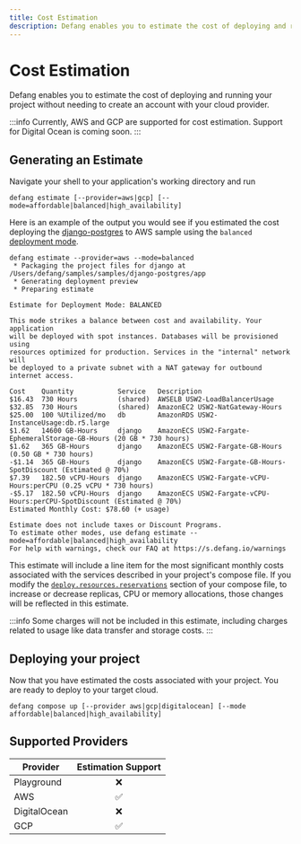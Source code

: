 ```yaml
---
title: Cost Estimation
description: Defang enables you to estimate the cost of deploying and running your project before you even create a cloud account.
---
```


# Cost Estimation

Defang enables you to estimate the cost of deploying and running your project without needing to create an account with your cloud provider.

:::info
Currently, AWS and GCP are supported for cost estimation. Support for Digital Ocean is coming soon.
:::

## Generating an Estimate

Navigate your shell to your application's working directory and run
```
defang estimate [--provider=aws|gcp] [--mode=affordable|balanced|high_availability]
```

Here is an example of the output you would see if you estimated the cost deploying the [django-postgres](https://github.com/DefangLabs/samples/tree/main/samples/django-postgres) to AWS sample using the `balanced` [deployment mode](/docs/concepts/deployment-modes).

```
defang estimate --provider=aws --mode=balanced
 * Packaging the project files for django at /Users/defang/samples/samples/django-postgres/app
 * Generating deployment preview
 * Preparing estimate

Estimate for Deployment Mode: BALANCED

This mode strikes a balance between cost and availability. Your application
will be deployed with spot instances. Databases will be provisioned using
resources optimized for production. Services in the "internal" network will
be deployed to a private subnet with a NAT gateway for outbound internet access.

Cost    Quantity           Service   Description
$16.43  730 Hours          (shared)  AWSELB USW2-LoadBalancerUsage
$32.85  730 Hours          (shared)  AmazonEC2 USW2-NatGateway-Hours
$25.00  100 %Utilized/mo   db        AmazonRDS USW2-InstanceUsage:db.r5.large
$1.62   14600 GB-Hours     django    AmazonECS USW2-Fargate-EphemeralStorage-GB-Hours (20 GB * 730 hours)
$1.62   365 GB-Hours       django    AmazonECS USW2-Fargate-GB-Hours (0.50 GB * 730 hours)
-$1.14  365 GB-Hours       django    AmazonECS USW2-Fargate-GB-Hours-SpotDiscount (Estimated @ 70%)
$7.39   182.50 vCPU-Hours  django    AmazonECS USW2-Fargate-vCPU-Hours:perCPU (0.25 vCPU * 730 hours)
-$5.17  182.50 vCPU-Hours  django    AmazonECS USW2-Fargate-vCPU-Hours:perCPU-SpotDiscount (Estimated @ 70%)
Estimated Monthly Cost: $78.60 (+ usage)

Estimate does not include taxes or Discount Programs.
To estimate other modes, use defang estimate --mode=affordable|balanced|high_availability
For help with warnings, check our FAQ at https://s.defang.io/warnings
```

This estimate will include a line item for the most significant monthly costs associated with the services described in your project's compose file. If you modify the [`deploy.resources.reservations`](/docs/concepts/compose#deploy) section of your compose file, to increase or decrease replicas, CPU or memory allocations, those changes will be reflected in this estimate.

:::info
Some charges will not be included in this estimate, including charges related to usage like data transfer and storage costs.
:::

## Deploying your project

Now that you have estimated the costs associated with your project. You are ready to deploy to your target cloud.

```
defang compose up [--provider aws|gcp|digitalocean] [--mode affordable|balanced|high_availability]
```

## Supported Providers

| Provider       | Estimation Support |
|----------------|:------------------:|
| Playground     |     ❌ |
| AWS            |     ✅ |
| DigitalOcean   |     ❌ |
| GCP            |     ✅ |

